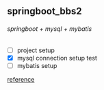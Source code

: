 ## springboot_bbs2
###### springboot + mysql + mybatis

- [ ] project setup
- [x] mysql connection setup test
- [ ] mybatis setup 

[reference](https://gunlog.dev/springboot-mybatis#__4)